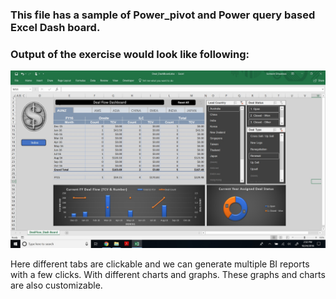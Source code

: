 ### This file has a sample of Power_pivot and Power query based Excel Dash board.

### Output of the exercise would look like following:

![alt text](https://github.com/SomeshUCLA/Excel_VBA_Projects/blob/master/Dashboard_PowerPivot_power_query_excel.jpg "MIS Excel Published")


Here different tabs are clickable and we can generate multiple BI reports with a few clicks. With different charts and graphs.
These graphs and charts are also customizable.
